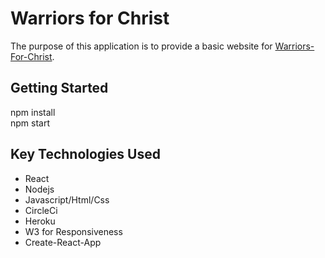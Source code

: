 <h1>Warriors for Christ</h1>
<p>
    The purpose of this application is to provide a basic website for <a href="http://www.warriors-for-christ.com">Warriors-For-Christ</a>.
</P>

<h2>Getting Started</h2>
npm install<br/>
npm start

<h2>Key Technologies Used</h2>
<ul>
    <li>React</li>
    <li>Nodejs</li>
    <li>Javascript/Html/Css</li>
    <li>CircleCi</li>
    <li>Heroku</li>
    <li>W3 for Responsiveness</li>
    <li>Create-React-App</li>
</ul>
